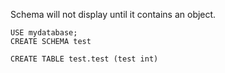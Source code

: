 Schema will not display until it contains an object.  
```
USE mydatabase;
CREATE SCHEMA test

CREATE TABLE test.test (test int)
```

